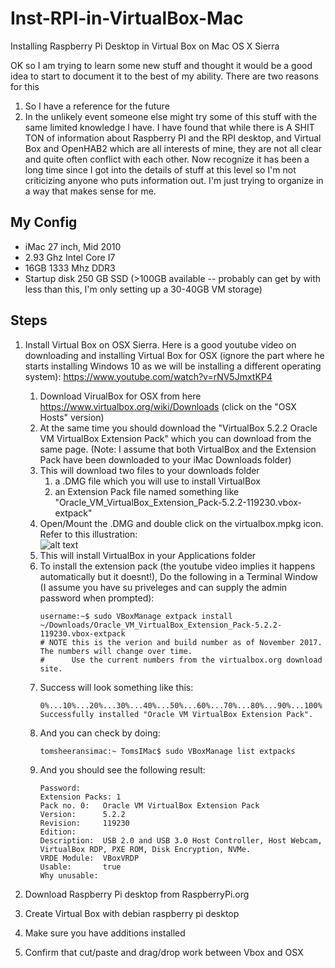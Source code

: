 # Inst-RPI-in-VirtualBox-Mac
Installing Raspberry Pi Desktop in Virtual Box on Mac OS X Sierra

OK so I am trying to learn some new stuff and thought it would be a good idea to start to document it to the best of my ability.
There are two reasons for this
1)  So I have a reference for the future
2)  In the unlikely event someone else might try some of this stuff with the same limited knowledge I have.
I have found that while there is A SHIT TON of information about Raspberry PI and the RPI desktop, and Virtual Box and OpenHAB2 which are all interests of mine, they are not all clear and quite often conflict with each other.  Now recognize it has been a long time since I got into the details of stuff at this level so I'm not criticizing anyone who puts information out.  I'm just trying to organize in a way that makes sense for me.

## My Config
* iMac 27 inch, Mid 2010
* 2.93 Ghz Intel Core I7
* 16GB 1333 Mhz DDR3
* Startup disk 250 GB SSD (>100GB available -- probably can get by with less than this, I'm only setting up a 30-40GB VM storage)

## Steps
1. Install Virtual Box on OSX Sierra.  Here is a good youtube video on downloading and installing Virtual Box for OSX (ignore the part where he starts installing Windows 10 as we will be installing a different operating system):  https://www.youtube.com/watch?v=rNV5JmxtKP4 
    1. Download VirualBox for OSX from here https://www.virtualbox.org/wiki/Downloads  (click on the "OSX Hosts" version)
    2. At the same time you should download the "VirtualBox 5.2.2 Oracle VM VirtualBox Extension Pack" which you can download from the same page. (Note: I assume that both VirtualBox and the Extension Pack have been downloaded to your iMac Downloads folder)
    3. This will download two files to your downloads folder
        1. a .DMG file which you will use to install VirtualBox
        2. an Extension Pack file named something like "Oracle_VM_VirtualBox_Extension_Pack-5.2.2-119230.vbox-extpack"
    4. Open/Mount the .DMG and double click on the virtualbox.mpkg icon.  Refer to this illustration:  
    ![alt text](http://sites.miis.edu/kb/files/2012/06/VB-02.png "Virtual Box Installation")
    4. This will install VirtualBox in your Applications folder
    5. To install the extension pack (the youtube video implies it happens automatically but it doesnt!), Do the following in a Terminal Window (I assume you have su priveleges and can supply the admin password when prompted):
        ```
        username:~$ sudo VBoxManage extpack install ~/Downloads/Oracle_VM_VirtualBox_Extension_Pack-5.2.2-119230.vbox-extpack
        # NOTE this is the verion and build number as of November 2017.  The numbers will change over time.  
        #      Use the current numbers from the virtualbox.org download site.
        ```
    6. Success will look something like this:
        ```
        0%...10%...20%...30%...40%...50%...60%...70%...80%...90%...100%
        Successfully installed "Oracle VM VirtualBox Extension Pack".
        ```
    7. And you can check by doing:
        ```
        tomsheeransimac:~ TomsIMac$ sudo VBoxManage list extpacks
        ```
    8. And you should see the following result: 
         ```
        Password:
        Extension Packs: 1
        Pack no. 0:   Oracle VM VirtualBox Extension Pack
        Version:      5.2.2
        Revision:     119230
        Edition:      
        Description:  USB 2.0 and USB 3.0 Host Controller, Host Webcam, VirtualBox RDP, PXE ROM, Disk Encryption, NVMe.
        VRDE Module:  VBoxVRDP
        Usable:       true 
        Why unusable: 
        ```

        
2. Download Raspberry Pi desktop from RaspberryPi.org
3. Create Virtual Box with debian raspberry pi desktop
4. Make sure you have additions installed 
5. Confirm that cut/paste and drag/drop work between Vbox and OSX
